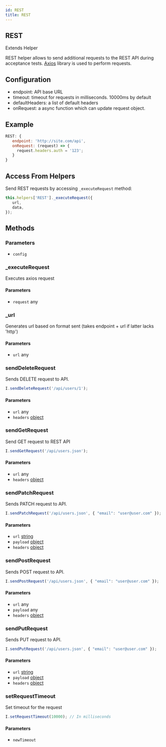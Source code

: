 ```yaml
---
id: REST
title: REST
---
```


<!-- Generated by documentation.js. Update this documentation by updating the source code. -->

## REST

Extends Helper

REST helper allows to send additional requests to the REST API during acceptance tests.
[Axios][1] library is used to perform requests.

## Configuration

-   endpoint: API base URL
-   timeout: timeout for requests in milliseconds. 10000ms by default
-   defaultHeaders: a list of default headers
-   onRequest: a async function which can update request object.

## Example

```js
REST: {
   endpoint: 'http://site.com/api',
   onRequest: (request) => {
     request.headers.auth = '123';
   }
}
```

## Access From Helpers

Send REST requests by accessing `_executeRequest` method:

```js
this.helpers['REST']._executeRequest({
   url,
   data,
});
```

## Methods

### Parameters

-   `config`  

### \_executeRequest

Executes axios request

#### Parameters

-   `request` any 

### \_url

Generates url based on format sent (takes endpoint + url if latter lacks 'http')

#### Parameters

-   `url` any 

### sendDeleteRequest

Sends DELETE request to API.

```js
I.sendDeleteRequest('/api/users/1');
```

#### Parameters

-   `url` any 
-   `headers` [object][2]  

### sendGetRequest

Send GET request to REST API

```js
I.sendGetRequest('/api/users.json');
```

#### Parameters

-   `url` any 
-   `headers` [object][2]  

### sendPatchRequest

Sends PATCH request to API.

```js
I.sendPatchRequest('/api/users.json', { "email": "user@user.com" });
```

#### Parameters

-   `url` [string][3] 
-   `payload` [object][2] 
-   `headers` [object][2]  

### sendPostRequest

Sends POST request to API.

```js
I.sendPostRequest('/api/users.json', { "email": "user@user.com" });
```

#### Parameters

-   `url` any 
-   `payload` any  
-   `headers` [object][2]  

### sendPutRequest

Sends PUT request to API.

```js
I.sendPutRequest('/api/users.json', { "email": "user@user.com" });
```

#### Parameters

-   `url` [string][3] 
-   `payload` [object][2]  
-   `headers` [object][2]  

### setRequestTimeout

Set timeout for the request

```js
I.setRequestTimeout(10000); // In milliseconds
```

#### Parameters

-   `newTimeout`  

[1]: https://github.com/axios/axios

[2]: https://developer.mozilla.org/docs/Web/JavaScript/Reference/Global_Objects/Object

[3]: https://developer.mozilla.org/docs/Web/JavaScript/Reference/Global_Objects/String
